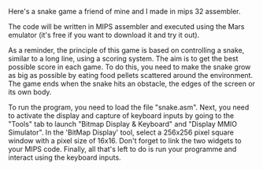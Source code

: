 Here's a snake game a friend of mine and I made in mips 32 assembler.

The code will be written in MIPS assembler and executed using the Mars emulator (it's free if you want to download it and try it out).

As a reminder, the principle of this game is based on controlling a snake, similar to a long line, using a scoring system.
The aim is to get the best possible score in each game.
To do this, you need to make the snake grow as big as possible by eating food pellets scattered around the environment.
The game ends when the snake hits an obstacle, the edges of the screen or its own body.

To run the program, you need to load the file "snake.asm".
Next, you need to activate the display and capture of keyboard inputs by going to the "Tools" tab to launch "Bitmap Display & Keyboard" and "Display MMIO Simulator".
In the 'BitMap Display' tool, select a 256x256 pixel square window with a pixel size of 16x16.
Don't forget to link the two widgets to your MIPS code.
Finally, all that's left to do is run your programme and interact using the keyboard inputs.
